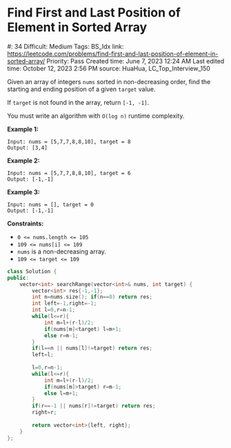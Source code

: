 # Find First and Last Position of Element in Sorted Array

#: 34
Difficult: Medium
Tags: BS_Idx
link: https://leetcode.com/problems/find-first-and-last-position-of-element-in-sorted-array/
Priority: Pass
Created time: June 7, 2023 12:24 AM
Last edited time: October 12, 2023 2:56 PM
source: HuaHua, LC_Top_Interview_150

Given an array of integers `nums` sorted in non-decreasing order, find the starting and ending position of a given `target` value.

If `target` is not found in the array, return `[-1, -1]`.

You must write an algorithm with `O(log n)` runtime complexity.

**Example 1:**

```
Input: nums = [5,7,7,8,8,10], target = 8
Output: [3,4]

```

**Example 2:**

```
Input: nums = [5,7,7,8,8,10], target = 6
Output: [-1,-1]

```

**Example 3:**

```
Input: nums = [], target = 0
Output: [-1,-1]

```

**Constraints:**

- `0 <= nums.length <= 105`
- `109 <= nums[i] <= 109`
- `nums` is a non-decreasing array.
- `109 <= target <= 109`

```cpp
class Solution {
public:
    vector<int> searchRange(vector<int>& nums, int target) {
        vector<int> res{-1,-1};
        int n=nums.size(); if(n==0) return res;
        int left=-1,right=-1;
        int l=0,r=n-1;
        while(l<=r){
            int m=l+(r-l)/2;
            if(nums[m]<target) l=m+1;
            else r=m-1;
        }
        if(l==n || nums[l]!=target) return res;
        left=l;
        
        l=0,r=n-1;
        while(l<=r){
            int m=l+(r-l)/2;
            if(nums[m]>target) r=m-1;
            else l=m+1;
        }
        if(r==-1 || nums[r]!=target) return res;
        right=r;
        
        return vector<int>{left, right};
    }
};
```